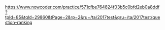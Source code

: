 https://www.nowcoder.com/practice/571cfbe764824f03b5c0bfd2eb0a8ddf?tpId=85&tqId=29860&tPage=2&rp=2&ru=/ta/2017test&qru=/ta/2017test/question-ranking